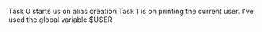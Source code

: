 Task 0 starts us on alias creation
Task 1 is on printing the current user. I've used the global variable $USER
